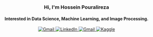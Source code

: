 
<h3 align="center">
  <p>Hi, I'm Hossein Pouralireza<br></p>
</h3>
<!-- <h3 align="center">
  <b>Data Analyst</b><br>
</h3> -->
<h4 align="center">
  <b>Interested in Data Science, Machine Learning, and Image Processing.</b><br>
</h4>

<div align="center">
  <a href="mailto:hpouralireza97@gmail.com">
    <img src="https://img.shields.io/badge/Gmail-D14836?style=for-the-badge&logo=gmail&logoColor=white" alt="Gmail">
  </a>
  <a href="https://www.linkedin.com/in/hpouralireza">
    <img src="https://img.shields.io/badge/LinkedIn-0077B5?style=for-the-badge&logo=linkedin&logoColor=white" alt="LinkedIn">
  </a>
  <a href="https://www.hpouralireza.me">
    <img src="https://img.shields.io/badge/website-3F3F3F?style=for-the-badge&logo=About.me&logoColor=white" alt="Gmail">
  </a>
  <a href="https://www.kaggle.com/hpouralireza">
    <img src="https://img.shields.io/badge/Kaggle-20BEFF?style=for-the-badge&logo=Kaggle&logoColor=white" alt="Kaggle">
  </a>
</div>

<!---
#

<h4 align="center">My Top Projects:</h5>
  <p align="center">
    <a href="https://github.com/Hpouralireza/Facial_Emotion_Recognition"><img width="270" src="https://denvercoder1-github-readme-stats.vercel.app/api/pin/?username=hpouralireza&repo=Facial_Emotion_Recognition&theme=github_dark&hide_border=false&show_icons=false&show_description=false" alt="Facial Emotion Recognition"></a>
    <a href="https://github.com/Hpouralireza/decisionTree_on_us_air_quality_dataset"><img width="270" src="https://denvercoder1-github-readme-stats.vercel.app/api/pin/?username=hpouralireza&repo=decisionTree_on_us_air_quality_dataset&theme=github_dark&hide_border=false&show_icons=false&show_description=false" alt="decisionTree_on_us_air_quality_dataset"></a>
    <a href="https://github.com/Hpouralireza/feature_detection_and_matching_with_OpenCV"><img width="270" src="https://denvercoder1-github-readme-stats.vercel.app/api/pin/?username=hpouralireza&repo=feature_detection_and_matching_with_OpenCV&theme=github_dark&hide_border=false&show_icons=false&show_description=false" alt="feature_detection_and_matching_with_OpenCV"></a>
    <a href="https://github.com/Hpouralireza/linearRegression_in_cryptocurrency"><img width="270" src="https://denvercoder1-github-readme-stats.vercel.app/api/pin/?username=hpouralireza&repo=linearRegression_in_cryptocurrency&theme=github_dark&hide_border=false&show_icons=false&show_description=false" alt="linearRegression_in_cryptocurrency"></a>
    <a href="https://github.com/Hpouralireza/lineDetection_with_OpenCV"><img width="270" src="https://denvercoder1-github-readme-stats.vercel.app/api/pin/?username=hpouralireza&repo=lineDetection_with_OpenCV&theme=github_dark&hide_border=false&show_icons=false&show_description=false" alt="lineDetection_with_OpenCV"></a><br><br>
  <a href="https://github.com/hpouralireza?tab=repositories"><img width="200" alt="All Repositories" title="All Repositories" src="https://custom-icon-badges.demolab.com/badge/-Other%20Repositories-1F222E?style=for-the-badge&logoColor=white&logo=repo"/></a>
--->
